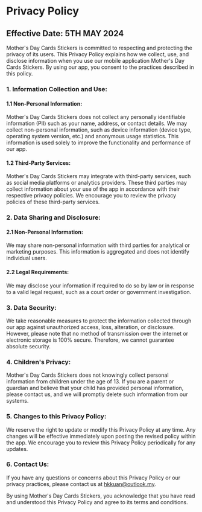 
<html>

<head>
  <title>Privacy Policy - Mother's Day Cards Stickers App</title>
</head>

<body>
  <h1>Privacy Policy</h1>
  <h2>Effective Date: 5TH MAY 2024</h2>

  <p>Mother's Day Cards Stickers is committed to respecting and protecting the privacy of its users. This Privacy Policy
        explains how we collect, use, and disclose information when you use our mobile application Mother's Day Cards Stickers. By using our app, you consent to the practices described in this policy.</p>

  <h3>1. Information Collection and Use:</h3>

  <h4>1.1 Non-Personal Information:</h4>
  <p>Mother's Day Cards Stickers does not collect any personally identifiable information (PII) such as your name,
        address, or contact details. We may collect non-personal information, such as device information (device type,
        operating system version, etc.) and anonymous usage statistics. This information is used solely to improve the
        functionality and performance of our app.</p>

  <h4>1.2 Third-Party Services:</h4>
  <p>Mother's Day Cards Stickers may integrate with third-party services, such as social media platforms or analytics
        providers. These third parties may collect information about your use of the app in accordance with their
        respective privacy policies. We encourage you to review the privacy policies of these third-party services.</p>

  <h3>2. Data Sharing and Disclosure:</h3>

  <h4>2.1 Non-Personal Information:</h4>
  <p>We may share non-personal information with third parties for analytical or marketing purposes. This information is
    aggregated and does not identify individual users.</p>

  <h4>2.2 Legal Requirements:</h4>
  <p>We may disclose your information if required to do so by law or in response to a valid legal request, such as a
    court order or government investigation.</p>

  <h3>3. Data Security:</h3>

  <p>We take reasonable measures to protect the information collected through our app against unauthorized access, loss,
    alteration, or disclosure. However, please note that no method of transmission over the internet or electronic
    storage is 100% secure. Therefore, we cannot guarantee absolute security.</p>

  <h3>4. Children's Privacy:</h3>

  <p>Mother's Day Cards Stickers does not knowingly collect personal information from children under the age of 13. If
        you are a parent or guardian and believe that your child has provided personal information, please contact us,
        and we will promptly delete such information from our systems.</p>

  <h3>5. Changes to this Privacy Policy:</h3>

  <p>We reserve the right to update or modify this Privacy Policy at any time. Any changes will be effective immediately
    upon posting the revised policy within the app. We encourage you to review this Privacy Policy periodically for any
    updates.</p>

  <h3>6. Contact Us:</h3>

  <p>If you have any questions or concerns about this Privacy Policy or our privacy practices, please contact us at
    <a href='mailto:hkkuan@outlook.my'>hkkuan@outlook.my</a>.</p>

  <p>By using Mother's Day Cards Stickers, you acknowledge that you have read and understood this Privacy Policy and
        agree to its terms and conditions.</p>
</body>

</html>
